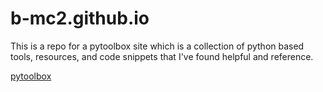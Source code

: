 # b-mc2.github.io

This is a repo for a pytoolbox site which is a collection of python based tools, resources, and code snippets that I've found helpful and reference.

[pytoolbox](https://b-mc2.github.io/site/)
